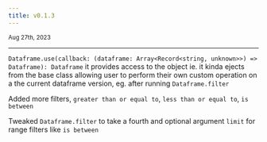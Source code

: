 ```yaml
---
title: v0.1.3
---
```


<small>Aug 27th, 2023</small>

---

`Dataframe.use(callback: (dataframe: Array<Record<string, unknown>>) => Dataframe): Dataframe` it provides access to the object ie. it kinda ejects from the base class allowing user to perform their own custom operation on a the current dataframe version, eg. after running `Dataframe.filter`

Added more filters, `greater than or equal to`, `less than or equal to`, `is between`

Tweaked `Dataframe.filter` to take a fourth and optional argument `limit` for range filters like `is between`